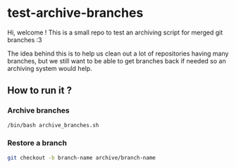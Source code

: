 # test-archive-branches

Hi, welcome ! This is a small repo to test an archiving script for merged git branches :3

The idea behind this is to help us clean out a lot of repositories having many branches, but we still want to be able to get branches back if needed so an archiving system would help.

## How to run it ?

### Archive branches

```bash
/bin/bash archive_branches.sh
```

### Restore a branch

```bash
git checkout -b branch-name archive/branch-name
```
